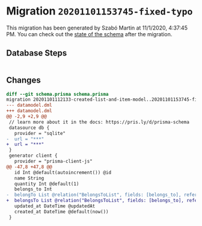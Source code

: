# Migration `20201101153745-fixed-typo`

This migration has been generated by Szabó Martin at 11/1/2020, 4:37:45 PM.
You can check out the [state of the schema](./schema.prisma) after the migration.

## Database Steps

```sql

```

## Changes

```diff
diff --git schema.prisma schema.prisma
migration 20201101112133-created-list-and-item-model..20201101153745-fixed-typo
--- datamodel.dml
+++ datamodel.dml
@@ -2,9 +2,9 @@
 // learn more about it in the docs: https://pris.ly/d/prisma-schema
 datasource db {
   provider = "sqlite"
-  url = "***"
+  url = "***"
 }
 generator client {
   provider = "prisma-client-js"
@@ -47,8 +47,8 @@
   id Int @default(autoincrement()) @id
   name String
   quantity Int @default(1)
   belongs_to Int
-  belongTo List @relation("BelongsToList", fields: [belongs_to], references: [id])
+  belongsTo List @relation("BelongsToList", fields: [belongs_to], references: [id])
   updated_at DateTime @updatedAt
   created_at DateTime @default(now())
 }
```


